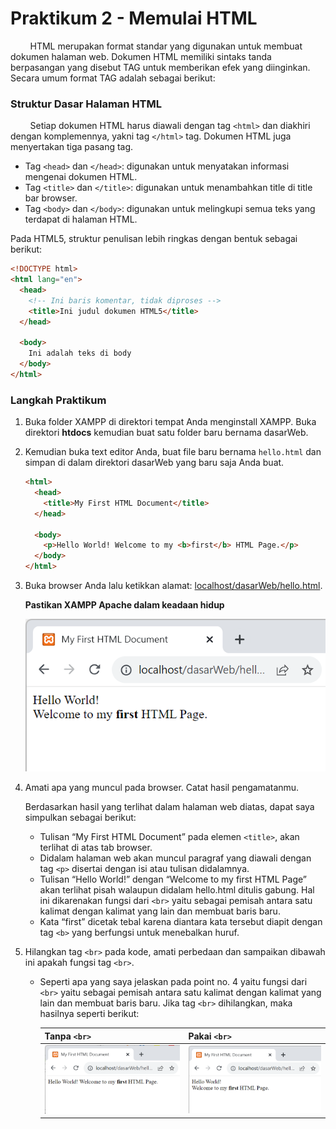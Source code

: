 # Praktikum 2 - Memulai HTML

&nbsp;&nbsp;&nbsp;&nbsp;&nbsp;&nbsp;&nbsp;&nbsp;HTML merupakan format standar yang digunakan untuk membuat dokumen halaman web. Dokumen HTML memiliki sintaks tanda berpasangan yang disebut TAG untuk memberikan efek yang diinginkan. Secara umum format TAG adalah sebagai berikut:

### Struktur Dasar Halaman HTML

&nbsp;&nbsp;&nbsp;&nbsp;&nbsp;&nbsp;&nbsp;&nbsp;Setiap dokumen HTML harus diawali dengan tag `<html>` dan diakhiri dengan komplemennya, yakni tag `</html>` tag. Dokumen HTML juga menyertakan tiga pasang tag.

- Tag `<head>` dan `</head>`: digunakan untuk menyatakan informasi mengenai dokumen HTML.
- Tag `<title>` dan `</title>`: digunakan untuk menambahkan title di title bar browser.
- Tag `<body>` dan `</body>`: digunakan untuk melingkupi semua teks yang terdapat di halaman HTML.

Pada HTML5, struktur penulisan lebih ringkas dengan bentuk sebagai berikut:

```html
<!DOCTYPE html>
<html lang="en">
  <head>
    <!-- Ini baris komentar, tidak diproses -->
    <title>Ini judul dokumen HTML5</title>
  </head>

  <body>
    Ini adalah teks di body
  </body>
</html>
```

### Langkah Praktikum

1.  Buka folder XAMPP di direktori tempat Anda menginstall XAMPP. Buka direktori **htdocs** kemudian buat satu folder baru bernama dasarWeb.
2.  Kemudian buka text editor Anda, buat file baru bernama `hello.html` dan simpan di dalam direktori dasarWeb yang baru saja Anda buat.

    ```html
    <html>
      <head>
        <title>My First HTML Document</title>
      </head>

      <body>
        <p>Hello World! Welcome to my <b>first</b> HTML Page.</p>
      </body>
    </html>
    ```

3.  Buka browser Anda lalu ketikkan alamat: [localhost/dasarWeb/hello.html](http://localhost/dasarWeb/hello.html).

    **Pastikan XAMPP Apache dalam keadaan hidup**

    ![Tampilan Web](/html/praktikum2/img/br.png)

4.  Amati apa yang muncul pada browser. Catat hasil pengamatanmu.

    Berdasarkan hasil yang terlihat dalam halaman web diatas, dapat saya simpulkan sebagai berikut:

    - Tulisan “My First HTML Document” pada elemen `<title>`, akan terlihat di atas tab browser.
    - Didalam halaman web akan muncul paragraf yang diawali dengan tag `<p>` disertai dengan isi atau tulisan didalamnya.
    - Tulisan “Hello World!” dengan “Welcome to my first HTML Page” akan terlihat pisah walaupun didalam hello.html ditulis gabung. Hal ini dikarenakan fungsi dari `<br>` yaitu sebagai pemisah antara satu kalimat dengan kalimat yang lain dan membuat baris baru.
    - Kata “first” dicetak tebal karena diantara kata tersebut diapit dengan tag `<b>` yang berfungsi untuk menebalkan huruf.

5.  Hilangkan tag `<br>` pada kode, amati perbedaan dan sampaikan dibawah ini apakah fungsi tag `<br>`.

    - Seperti apa yang saya jelaskan pada point no. 4 yaitu fungsi dari `<br>` yaitu sebagai pemisah antara satu kalimat dengan kalimat yang lain dan membuat baris baru. Jika tag `<br>` dihilangkan, maka hasilnya seperti berikut:

      | Tanpa `<br>`                                  | Pakai `<br>`                               |
      | --------------------------------------------- | ------------------------------------------ |
      | ![Tanpa <br>](/html/praktikum2/img/no-br.png) | ![Pakai <br>](/html/praktikum2/img/br.png) |
